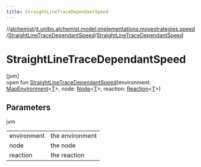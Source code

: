 ```yaml
---
title: StraightLineTraceDependantSpeed
---
```

//[alchemist](../../../index.html)/[it.unibo.alchemist.model.implementations.movestrategies.speed](../index.html)/[StraightLineTraceDependantSpeed](index.html)/[StraightLineTraceDependantSpeed](-straight-line-trace-dependant-speed.html)



# StraightLineTraceDependantSpeed



[jvm]\
open fun [StraightLineTraceDependantSpeed](-straight-line-trace-dependant-speed.html)(environment: [MapEnvironment](../../it.unibo.alchemist.model.interfaces/-map-environment/index.html)<[T](../-routing-trace-dependant-speed/index.html)>, node: [Node](../../it.unibo.alchemist.model.interfaces/-node/index.html)<[T](../-routing-trace-dependant-speed/index.html)>, reaction: [Reaction](../../it.unibo.alchemist.model.interfaces/-reaction/index.html)<[T](../-routing-trace-dependant-speed/index.html)>)



## Parameters


jvm

| | |
|---|---|
| environment | the environment |
| node | the node |
| reaction | the reaction |




